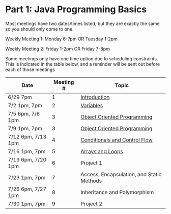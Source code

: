 # Part 1: Java Programming Basics
Most meetings have  two dates/times listed, but they are exactly the same so you should only come to one. 

Weekly Meeting 1: Monday 6-7pm OR Tuesday 1-2pm

Weekly Meeting 2: Friday 1-2pm OR Friday 7-8pm

Some meetings only have one time option due to scheduling constraints. This is indicated in the table below, and  a reminder will be sent out before each of those meetings

| Date | Meeting # | Topic |
| ---- | --- |--- |
|6/29 7pm | 1 | [Introduction](part1lessons/1Introduction.md) |
|7/2 1pm, 7pm | 2 | [Variables](part1lessons/2Variables.md) | 
|7/5 6pm, 7/6 1pm | 3 | [Object Oriented Programming](part1lessons/3ObjectOrientedProgramming.md) | 
|7/9 1pm, 7pm | 3 | [Object Oriented Programming](part1lessons/3ObjectOrientedProgramming.md) | 
|7/12 6pm, 7/13 1pm | 4 | [Conditionals and Control Flow](part1lessons/4ConditionalsAndControlFlow.md) | 
|7/16 1pm, 7pm | 5 | [Arrays and Loops](part1lessons/5ArraysLoops.md) | 
|7/19 6pm, 7/20 1pm | 6 | Project 1 | 
|7/23 1pm, 7pm | 7 | Access, Encapsulation, and Static Methods |
|7/26 6pm, 7/27 1pm | 8 | Inheritance and Polymorphism |
| 7/30 1pm, 7pm | 9 | Project 2 |